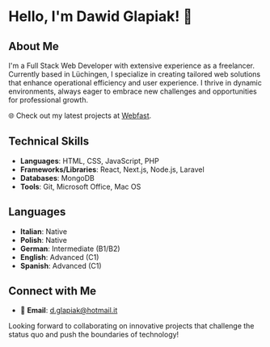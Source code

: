 # Hello, I'm Dawid Glapiak! 👋

## About Me
I'm a Full Stack Web Developer with extensive experience as a freelancer. Currently based in Lüchingen, I specialize in creating tailored web solutions that enhance operational efficiency and user experience. I thrive in dynamic environments, always eager to embrace new challenges and opportunities for professional growth.

🌐 Check out my latest projects at [Webfast](https://webfast.ch).

## Technical Skills
- **Languages**: HTML, CSS, JavaScript, PHP
- **Frameworks/Libraries**: React, Next.js, Node.js, Laravel
- **Databases**: MongoDB
- **Tools**: Git, Microsoft Office, Mac OS

## Languages
- **Italian**: Native
- **Polish**: Native
- **German**: Intermediate (B1/B2)
- **English**: Advanced (C1)
- **Spanish**: Advanced (C1)


## Connect with Me
- 📧 **Email**: [d.glapiak@hotmail.it](mailto:d.glapiak@hotmail.it)

Looking forward to collaborating on innovative projects that challenge the status quo and push the boundaries of technology!

